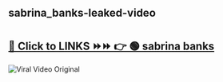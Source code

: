 
 ## sabrina_banks-leaked-video 

# <h2><a href="https://clipsfans.com/sabrina_banks&ref=git">🔗 Click to LINKS ⏩⏩ 👉 🟢 sabrina banks </a></h2>

<a href="https://clipsfans.com/sabrina_banks&ref=git" rel="nofollow" data-target="animated-image.originalLink"><img src="https://i.ibb.co.com/xMMVF88/686577567.gif" alt="Viral Video Original" style="max-width: 100%; display: inline-block;" data-target="animated-image.originalImage"></a>
